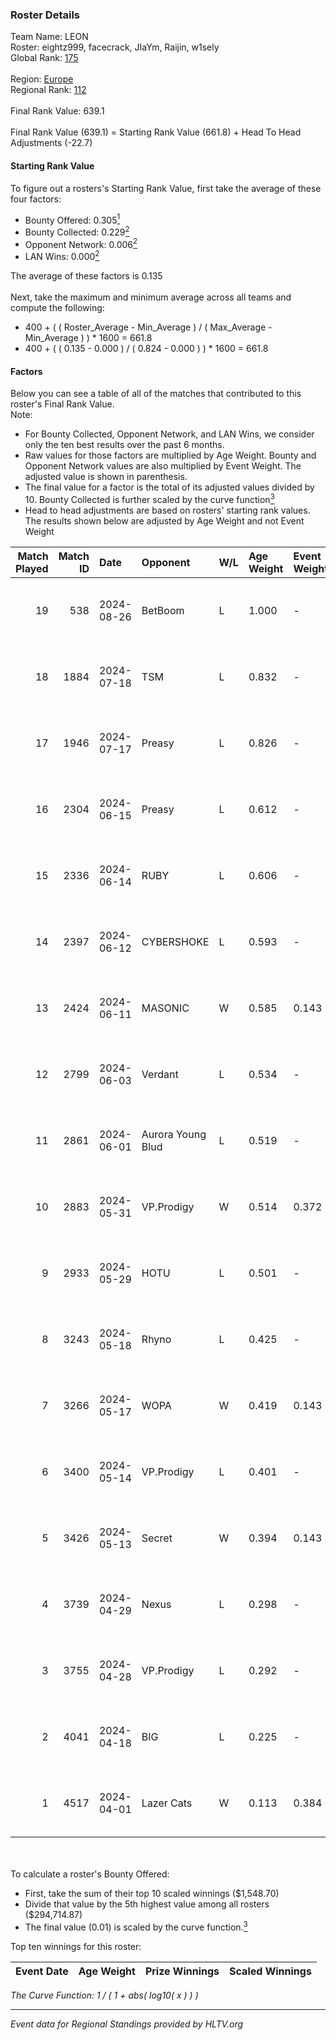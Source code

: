 ### Roster Details<br />
Team Name: LEON<br />
Roster: eightz999, facecrack, JIaYm, Raijin, w1sely<br />
Global Rank: [175](../../standings_global_2024_09_11.md)<br />
<br />
Region: [Europe]( ../../standings_europe_2024_09_11.md)<br />
Regional Rank: [112]( ../../standings_europe_2024_09_11.md)<br />
<br />
Final Rank Value:  639.1<br />
<br />
Final Rank Value (639.1) = Starting Rank Value (661.8) + Head To Head Adjustments (-22.7)<br />

#### Starting Rank Value<br />
To figure out a rosters's Starting Rank Value, first take the average of these four factors:<br />
- Bounty Offered: 0.305[<sup>1</sup>](#table2)
- Bounty Collected: 0.229[<sup>2</sup>](#table1)
- Opponent Network: 0.006[<sup>2</sup>](#table1)
- LAN Wins: 0.000[<sup>2</sup>](#table1)

The average of these factors is 0.135<br />
<br />
Next, take the maximum and minimum average across all teams and compute the following:<br />
- 400 + ( ( Roster_Average - Min_Average ) / ( Max_Average - Min_Average ) ) * 1600 = 661.8
- 400 + ( ( 0.135 - 0.000 ) / ( 0.824 - 0.000 ) ) * 1600 = 661.8


#### Factors<br />
Below you can see a table of all of the matches that contributed to this roster's Final Rank Value.<br />
Note:<br />

- For Bounty Collected, Opponent Network, and LAN Wins, we consider only the ten best results over the past 6 months.
- Raw values for those factors are multiplied by Age Weight. Bounty and Opponent Network values are also multiplied by Event Weight. The adjusted value is shown in parenthesis.
- The final value for a factor is the total of its adjusted values divided by 10. Bounty Collected is further scaled by the curve function[<sup>3</sup>](#curveFunction)
- Head to head adjustments are based on rosters' starting rank values. The results shown below are adjusted by Age Weight and not Event Weight
<span id="table1"></span><br />


| Match Played | Match ID | Date       | Opponent          | W/L | Age Weight | Event Weight | Bounty Collected | Opponent Network | LAN Wins  | H2H Adj. | Roster                                      |
| -: | -: | :- | :- | :- | :- | :- | :- | :- | :- | -: | :- |
|           19 |      538 | 2024-08-26 | BetBoom           | L   | 1.000      | -            | -                | -                | -         |    -0.87 | eightz999, facecrack, JIaYm, Raijin, w1sely |
|           18 |     1884 | 2024-07-18 | TSM               | L   | 0.832      | -            | -                | -                | -         |    -2.29 | eightz999, facecrack, JIaYm, Raijin, w1sely |
|           17 |     1946 | 2024-07-17 | Preasy            | L   | 0.826      | -            | -                | -                | -         |   -10.22 | eightz999, facecrack, JIaYm, Raijin, w1sely |
|           16 |     2304 | 2024-06-15 | Preasy            | L   | 0.612      | -            | -                | -                | -         |    -7.66 | eightz999, facecrack, JIaYm, Raijin, w1sely |
|           15 |     2336 | 2024-06-14 | RUBY              | L   | 0.606      | -            | -                | -                | -         |    -4.61 | eightz999, facecrack, JIaYm, Raijin, w1sely |
|           14 |     2397 | 2024-06-12 | CYBERSHOKE        | L   | 0.593      | -            | -                | -                | -         |    -3.63 | eightz999, facecrack, JIaYm, Raijin, w1sely |
|           13 |     2424 | 2024-06-11 | MASONIC           | W   | 0.585      | 0.143        | 0.005 (0.000)    | 0.043 (0.004)    | 0 (0.000) |     9.71 | eightz999, facecrack, JIaYm, Raijin, w1sely |
|           12 |     2799 | 2024-06-03 | Verdant           | L   | 0.534      | -            | -                | -                | -         |    -4.25 | eightz999, facecrack, JIaYm, Raijin, w1sely |
|           11 |     2861 | 2024-06-01 | Aurora Young Blud | L   | 0.519      | -            | -                | -                | -         |    -3.46 | eightz999, facecrack, JIaYm, Raijin, w1sely |
|           10 |     2883 | 2024-05-31 | VP.Prodigy        | W   | 0.514      | 0.372        | 0.019 (0.004)    | 0.231 (0.044)    | 0 (0.000) |    12.29 | eightz999, facecrack, JIaYm, Raijin, w1sely |
|            9 |     2933 | 2024-05-29 | HOTU              | L   | 0.501      | -            | -                | -                | -         |    -6.13 | eightz999, facecrack, JIaYm, Raijin, w1sely |
|            8 |     3243 | 2024-05-18 | Rhyno             | L   | 0.425      | -            | -                | -                | -         |    -3.17 | eightz999, facecrack, JIaYm, Raijin, w1sely |
|            7 |     3266 | 2024-05-17 | WOPA              | W   | 0.419      | 0.143        | 0.001 (0.000)    | 0.113 (0.007)    | 0 (0.000) |     6.27 | eightz999, facecrack, JIaYm, Raijin, w1sely |
|            6 |     3400 | 2024-05-14 | VP.Prodigy        | L   | 0.401      | -            | -                | -                | -         |    -3.65 | eightz999, facecrack, JIaYm, Raijin, w1sely |
|            5 |     3426 | 2024-05-13 | Secret            | W   | 0.394      | 0.143        | 0.000 (0.000)    | 0.021 (0.001)    | 0 (0.000) |     3.81 | eightz999, facecrack, JIaYm, Raijin, w1sely |
|            4 |     3739 | 2024-04-29 | Nexus             | L   | 0.298      | -            | -                | -                | -         |    -2.98 | eightz999, facecrack, JIaYm, Raijin, w1sely |
|            3 |     3755 | 2024-04-28 | VP.Prodigy        | L   | 0.292      | -            | -                | -                | -         |    -2.73 | eightz999, facecrack, JIaYm, Raijin, w1sely |
|            2 |     4041 | 2024-04-18 | BIG               | L   | 0.225      | -            | -                | -                | -         |    -0.26 | eightz999, facecrack, JIaYm, Raijin, w1sely |
|            1 |     4517 | 2024-04-01 | Lazer Cats        | W   | 0.113      | 0.384        | 0.002 (0.000)    | 0.000 (0.000)    | 0 (0.000) |     1.14 | eightz999, facecrack, JIaYm, Raijin, w1sely |

<br />
<span id="table2"></span><br />
To calculate a roster's Bounty Offered:<br />

- First, take the sum of their top 10 scaled winnings ($1,548.70)
- Divide that value by the 5th highest value among all rosters ($294,714.87)
- The final value (0.01) is scaled by the curve function.[<sup>3</sup>](#curveFunction)

Top ten winnings for this roster:<br />

| Event Date | Age Weight | Prize Winnings | Scaled Winnings |
| :- | -: | :- | :- |


<span id="curveFunction"></span>_The Curve Function: 1 / ( 1 + abs( log10( x ) ) )_<br />

---
_Event data for Regional Standings provided by HLTV.org_<br />
